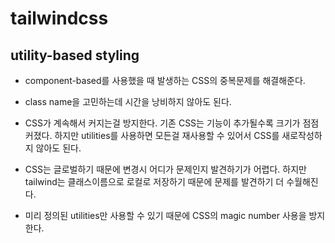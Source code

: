 # tailwindcss

## utility-based styling

- component-based를 사용했을 때 발생하는 CSS의 중복문제를 해결해준다.

- class name을 고민하는데 시간을 낭비하지 않아도 된다.

- CSS가 계속해서 커지는걸 방지한다. 기존 CSS는 기능이 추가될수록 크기가 점점 커졌다. 하지만 utilities를 사용하면 모든걸 재사용할 수 있어서 CSS를 새로작성하지 않아도 된다.

- CSS는 글로벌하기 때문에 변경시 어디가 문제인지 발견하기가 어렵다. 하지만 tailwind는 클래스이름으로 로컬로 저장하기 때문에 문제를 발견하기 더 수월해진다.

- 미리 정의된 utilities만 사용할 수 있기 때문에 CSS의 magic number 사용을 방지한다.
